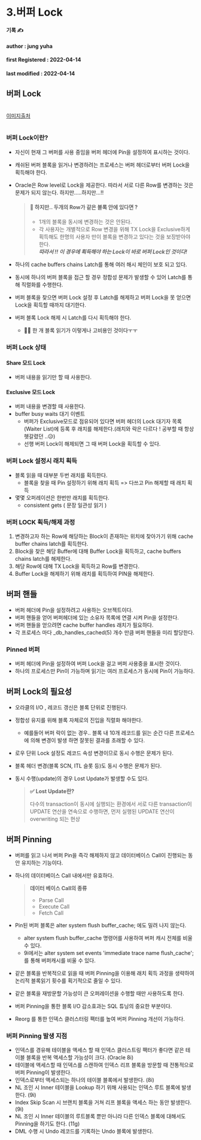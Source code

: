 # 3.버퍼 Lock

**기록 ✍️**

#### author : jung yuha

#### **first Registered : 2022-04-14**

#### last modified : **2022-04-14**

## 버퍼 Lock <a href="#lock" id="lock"></a>

\
[이미지출처](http://wiki.gurubee.net/display/CORE/Buffer+Lock)

<figure><img src="https://velog.velcdn.com/images/yooha9621/post/ec21c7e9-1916-4c7c-b5a5-7427f8c235d0/image.png" alt=""><figcaption></figcaption></figure>

### 버퍼 Lock이란? <a href="#lock" id="lock"></a>

* 자신이 현재 그 버퍼를 사용 중임을 버퍼 헤더에 Pin을 설정하여 표시하는 것이다.
* 캐쉬된 버퍼 블록을 읽거나 변경하려는 프로세스는 버퍼 헤더로부터 버퍼 Lock을 획득해야 한다.
*   Oracle은 Row level로 Lock을 제공한다. 따라서 서로 다른 Row를 변경하는 것은 문제가 되지 않는다. 하지만.....하지만...!!

    > #### **🤔 하지만.. 두개의 Row가 같은 블록 안에 있다면 ?** <a href="#row" id="row"></a>
    >
    > * 1개의 블록을 동시에 변경하는 것은 안된다.
    > * 각 사용자는 개별적으로 Row 변경을 위해 TX Lock을 Exclusive하게 획득해도 한명의 사용자 만이 블록을 변경하고 있다는 것을 보장받아야 한다.\
    >   _**따라서 !! 이 경우에 획득해야 하는 Lock이 바로 버퍼 Lock인 것이다!**_
* 하나의 cache buffers chains Latch를 통해 여러 해시 체인이 보호 되고 있다.
* 동시에 하나의 버퍼 블록을 접근 할 경우 정합성 문제가 발생할 수 있어 Latch를 통해 직렬화를 수행한다.
* 버퍼 블록을 찾으면 버퍼 Lock 설정 후 Latch를 해제하고 버퍼 Lock을 못 얻으면 Lock을 획득할 때까지 대기한다.
* 버퍼 블록 Lock 해제 시 Latch를 다시 획득해야 한다.
  * 😮‍💨 한 개 블록 읽기가 이렇게나 고비용인 것이다ㅜㅜ

### 버퍼 Lock 상태 <a href="#lock" id="lock"></a>

#### Share 모드 Lock <a href="#share-lock" id="share-lock"></a>

* 버퍼 내용을 읽기만 할 때 사용한다.

#### Exclusive 모드 Lock <a href="#exclusive-lock" id="exclusive-lock"></a>

* 버퍼 내용을 변경할 때 사용한다.
* buffer busy waits 대기 이벤트
  * 버퍼가 Exclusive모드로 점유되어 있다면 버퍼 헤더의 Lock 대기자 목록(Waiter List)에 등록 후 래치를 해제한다.(래치와 락은 다르다 ! 공부할 때 항상 헷갈렸던 ..😥)
  * 선행 버퍼 Lock이 해제되면 그 때 버퍼 Lock을 획득할 수 있다.

### 버퍼 Lock 설정시 래치 획득 <a href="#lock" id="lock"></a>

* 블록 읽을 때 대부분 두번 래치를 획득한다.
  * 블록을 찾을 때 Pin 설정하기 위해 래치 획득 => 다쓰고 Pin 해제할 때 래치 획득
* 몇몇 오퍼레이션은 한번만 래치를 획득한다.
  * consistent gets ( 문장 일관성 읽기 )

### 버퍼 LOCK 획득/해제 과정 <a href="#lock" id="lock"></a>

1. 변경하고자 하는 Row에 해당하는 Block이 존재하는 위치에 찾아가기 위해 cache buffer chains latch를 획득한다.
2. Block을 찾은 해당 Buffer에 대해 Buffer Lock을 획득하고, cache buffers chains latch를 해제한다.
3. 해당 Row에 대해 TX Lock을 획득하고 Row를 변경한다.
4. Buffer Lock을 해제하기 위해 래치를 획득하여 PIN을 해제한다.

## 버퍼 핸들 <a href="#undefined" id="undefined"></a>

* 버퍼 헤더에 Pin을 설정하려고 사용하는 오브젝트이다.
* 버퍼 핸들을 얻어 버퍼헤더에 있는 소유자 목록에 연결 시켜 Pin을 설정한다.
* 버퍼 핸들을 얻으려면 cache buffer handles 래치가 필요하다.
* 각 프로세스 마다 \_db\_handles\_cached(5) 개수 만큼 버퍼 핸들을 미리 할당한다.

### Pinned 버퍼 <a href="#pinned" id="pinned"></a>

* 버퍼 헤더에 Pin을 설정하여 버퍼 Lock을 걸고 버퍼 사용중을 표시한 것이다.
* 하나의 프로세스만 Pin이 가능하며 읽기는 여러 프로세스가 동시에 Pin이 가능하다.

## 버퍼 Lock의 필요성 <a href="#lock" id="lock"></a>

* 오라클의 I/O , 레코드 갱신은 블록 단위로 진행된다.
* 정합성 유지를 위해 블록 자체로의 진입을 직렬화 해야한다.
  * 예를들어 버퍼 락이 없는 경우.. 블록 내 10개 레코드를 읽는 순간 다른 프로세스에 의해 변경이 발생 하면 잘못된 결과를 초래할 수 있다.
* 로우 단위 Lock 설정도 레코드 속성 변경이므로 동시 수행은 문제가 된다.
* 블록 헤더 변경(블록 SCN, ITL 슬롯 등)도 동시 수행은 문제가 된다.
*   동시 수행(update)의 경우 Lost Update가 발생할 수도 있다.

    > **✅ Lost Update란?**
    >
    > 다수의 transaction이 동시에 실행되는 환경에서 서로 다른 transaction이 UPDATE 연산을 연속으로 수행하면, 먼저 실행된 UPDATE 연산이 overwriting 되는 현상

## 버퍼 Pinning <a href="#pinning" id="pinning"></a>

* 버퍼를 읽고 나서 버퍼 Pin을 즉각 해제하지 않고 데이터베이스 Call이 진행되는 동안 유지하는 기능이다.
*   하나의 데이터베이스 Call 내에서만 유효하다.

    > **데이터 베이스 Call의 종류**
    >
    > * Parse Call
    > * Execute Call
    > * Fetch Call
* Pin된 버퍼 블록은 alter system flush buffer\_cache; 에도 밀려 나지 않는다.
  * alter system flush buffer\_cache 명령어를 사용하여 버퍼 캐시 전체를 비울 수 있다.
  * 9i에서는 alter system set events 'immediate trace name flush\_cache'; 를 통해 버퍼캐시를 비울 수 있다.
* 같은 블록을 반복적으로 읽을 때 버퍼 Pinning을 이용해 래치 획득 과정을 생략하여 논리적 블록읽기 횟수를 획기적으로 줄일 수 있다.
* 같은 블록을 재방문할 가능성이 큰 오퍼레이션을 수행할 때만 사용하도록 한다.
* 버퍼 Pinning을 통한 블록 I/O 감소효과는 SQL 튜닝의 중요한 부분이다.
* Reorg 를 통한 인덱스 클러스터링 팩터를 높여 버퍼 Pinning 개선이 가능하다.

### 버퍼 Pinning 발생 지점 <a href="#pinning" id="pinning"></a>

* 인덱스를 경유해 테이블을 액세스 할 때 인덱스 클러스트링 팩터가 좋다면 같은 테이블 블록을 반복 액세스할 가능성이 크다. (Oracle 8i)
* 테이블에 액세스할 때 인덱스를 스캔하여 인덱스 리프 블록을 방문할 때 전통적으로 버퍼 Pinning이 발생한다.
* 인덱스로부터 액세스되는 하나의 테이블 블록에서 발생한다. (8i)
* NL 조인 시 Inner 테이블을 Lookup 하기 위해 사용되는 인덱스 루트 블록에 발생한다. (9i)
* Index Skip Scan 시 브랜치 블록을 거쳐 리프 블록을 액세스 하는 동안 발생한다. (9i)
* NL 조인 시 Inner 테이블의 루트블록 뿐만 아니라 다른 인덱스 블록에 대해서도 Pinning을 하기도 한다. (11g)
* DML 수행 시 Undo 레코드를 기록하는 Undo 블록에 발생한다.
